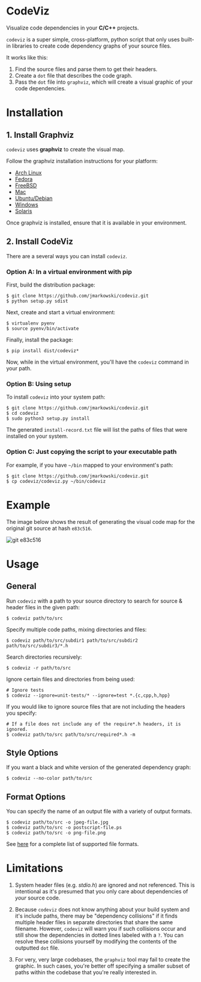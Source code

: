 # CodeViz

Visualize code dependencies in your __C/C++__ projects.

`codeviz` is a super simple, cross-platform, python script that only uses
built-in libraries to create code dependency graphs of your source files.

It works like this:

1. Find the source files and parse them to get their headers.
2. Create a `dot` file that describes the code graph.
3. Pass the `dot` file into `graphviz`, which will create a visual
   graphic of your code dependencies.


# Installation

## 1. Install Graphviz

`codeviz` uses __graphviz__ to create the visual map.

Follow the graphviz installation instructions for your platform:

* [Arch Linux](https://wiki.archlinux.org/title/Graphviz)
* [Fedora](http://www.graphviz.org/download)
* [FreeBSD](https://www.freshports.org/graphics/graphviz)
* [Mac](http://www.graphviz.org/download)
* [Ubuntu/Debian](http://www.graphviz.org/download)
* [Windows](http://graphviz.org/download)
* [Solaris](http://graphviz.org/download)

Once graphviz is installed, ensure that it is available in your environment.

## 2. Install CodeViz

There are a several ways you can install `codeviz`.

### Option A: In a virtual environment with pip

First, build the distribution package:

    $ git clone https://github.com/jmarkowski/codeviz.git
    $ python setup.py sdist

Next, create and start a virtual environment:

    $ virtualenv pyenv
    $ source pyenv/bin/activate

Finally, install the package:

    $ pip install dist/codeviz*

Now, while in the virtual environment, you'll have the `codeviz` command in your
path.

### Option B: Using setup

To install `codeviz` into your system path:

    $ git clone https://github.com/jmarkowski/codeviz.git
    $ cd codeviz
    $ sudo python3 setup.py install

The generated `install-record.txt` file will list the paths of files that were
installed on your system.

### Option C: Just copying the script to your executable path

For example, if you have `~/bin` mapped to your environment's path:

    $ git clone https://github.com/jmarkowski/codeviz.git
    $ cp codeviz/codeviz.py ~/bin/codeviz


# Example

The image below shows the result of generating the visual code map for the
original git source at hash `e83c516`.

![git e83c516](example.png)


# Usage

## General

Run `codeviz` with a path to your source directory to search for source & header
files in the given path:

    $ codeviz path/to/src

Specify multiple code paths, mixing directories and files:

    $ codeviz path/to/src/subdir1 path/to/src/subdir2 path/to/src/subdir3/*.h

Search directories recursively:

    $ codeviz -r path/to/src

Ignore certain files and directories from being used:

    # Ignore tests
    $ codeviz --ignore=unit-tests/* --ignore=test *.{c,cpp,h,hpp}

If you would like to ignore source files that are not including the headers you
specify:

    # If a file does not include any of the require*.h headers, it is ignored.
    $ codeviz path/to/src path/to/src/required*.h -m


## Style Options

If you want a black and white version of the generated dependency graph:

    $ codeviz --no-color path/to/src


## Format Options

You can specify the name of an output file with a variety of output formats.

    $ codeviz path/to/src -o jpeg-file.jpg
    $ codeviz path/to/src -o postscript-file.ps
    $ codeviz path/to/src -o png-file.png

See [here](http://www.graphviz.org/doc/info/output.html) for a complete list
of supported file formats.


# Limitations

1. System header files (e.g. _stdio.h_) are ignored and not referenced. This is
   intentional as it's presumed that you only care about dependencies of *your*
   source code.

2. Because `codeviz` does not know anything about your build system and it's
   include paths, there may be "dependency collisions" if it finds multiple
   header files in separate directories that share the same filename.
   However, `codeviz` will warn you if such collisions occur and still show
   the dependencies in dotted lines labeled with a `?`. You can resolve these
   collisions yourself by modifying the contents of the outputted `dot` file.

3. For very, very large codebases, the `graphviz` tool may fail to create the
   graphic. In such cases, you're better off specifying a smaller subset of
   paths within the codebase that you're really interested in.

